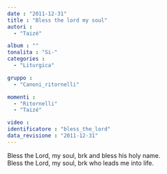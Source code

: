 ```yaml
---
date : "2011-12-31"
title : "Bless the lord my soul"
autori : 
  - "Taizé"

album : ""
tonalita : "Si-"
categories : 
  - "Liturgica"

gruppo : 
  - "Canoni_ritornelli"

momenti : 
  - "Ritornelli"
  - "Taizé"

video : 
identificatore : "bless_the_lord"
data_revisione : "2011-12-31"
---
```

  
  
Bless the Lord, my soul, brk and bless his holy name.    
Bless the Lord, my soul, brk who leads me into life.  
  
  
  
